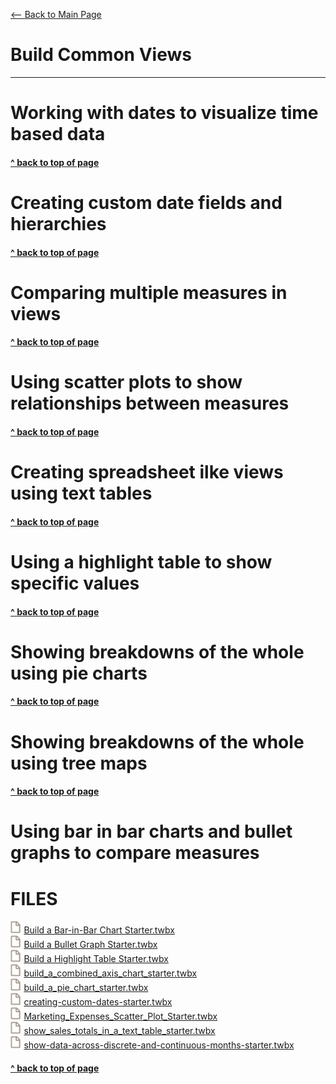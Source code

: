 [<-- Back to Main Page](README.md)<a name="top"></a>
# Build Common Views
<hr>

# Working with dates to visualize time based data<a name="1"></a>

#### [^ back to top of page](#top)
# Creating custom date fields and hierarchies<a name="2"></a>

#### [^ back to top of page](#top)
# Comparing multiple measures in views<a name="3"></a>

#### [^ back to top of page](#top)
# Using scatter plots to show relationships between measures<a name="4"></a>

#### [^ back to top of page](#top)
# Creating spreadsheet ilke views using text tables<a name="5"></a>

#### [^ back to top of page](#top)
# Using a highlight table to show specific values<a name="6"></a>

#### [^ back to top of page](#top)
# Showing breakdowns of the whole using pie charts<a name="7"></a>

#### [^ back to top of page](#top)
# Showing breakdowns of the whole using tree maps<a name="8"></a>

#### [^ back to top of page](#top)
# Using bar in bar charts and bullet graphs to compare measures<a name="9"></a>




# FILES
<img src="assets/File Icon Spaced.svg" height="20"/><a id="raw-url" href="https://raw.githubusercontent.com/miscellaneaus/vis-fundamentals/main/assets/3/Build a Bar-in-Bar Chart Starter.twbx">Build a Bar-in-Bar Chart Starter.twbx</a><br>
<img src="assets/File Icon Spaced.svg" height="20"/><a id="raw-url" href="https://raw.githubusercontent.com/miscellaneaus/vis-fundamentals/main/assets/3/Build a Bullet Graph Starter.twbx">Build a Bullet Graph Starter.twbx</a><br>
<img src="assets/File Icon Spaced.svg" height="20"/><a id="raw-url" href="https://raw.githubusercontent.com/miscellaneaus/vis-fundamentals/main/assets/3/Build a Highlight Table Starter.twbx">Build a Highlight Table Starter.twbx</a><br>
<img src="assets/File Icon Spaced.svg" height="20"/><a id="raw-url" href="https://raw.githubusercontent.com/miscellaneaus/vis-fundamentals/main/assets/3/build_a_combined_axis_chart_starter.twbx">build_a_combined_axis_chart_starter.twbx</a><br>
<img src="assets/File Icon Spaced.svg" height="20"/><a id="raw-url" href="https://raw.githubusercontent.com/miscellaneaus/vis-fundamentals/main/assets/3/build_a_pie_chart_starter.twbx">build_a_pie_chart_starter.twbx</a><br>
<img src="assets/File Icon Spaced.svg" height="20"/><a id="raw-url" href="https://raw.githubusercontent.com/miscellaneaus/vis-fundamentals/main/assets/3/creating-custom-dates-starter.twbx">creating-custom-dates-starter.twbx</a><br>
<img src="assets/File Icon Spaced.svg" height="20"/><a id="raw-url" href="https://raw.githubusercontent.com/miscellaneaus/vis-fundamentals/main/assets/3/Marketing_Expenses_Scatter_Plot_Starter.twbx">Marketing_Expenses_Scatter_Plot_Starter.twbx</a><br>
<img src="assets/File Icon Spaced.svg" height="20"/><a id="raw-url" href="https://raw.githubusercontent.com/miscellaneaus/vis-fundamentals/main/assets/3/show_sales_totals_in_a_text_table_starter.twbx">show_sales_totals_in_a_text_table_starter.twbx</a><br>
<img src="assets/File Icon Spaced.svg" height="20"/><a id="raw-url" href="https://raw.githubusercontent.com/miscellaneaus/vis-fundamentals/main/assets/3/show-data-across-discrete-and-continuous-months-starter.twbx">show-data-across-discrete-and-continuous-months-starter.twbx</a><br>












#### [^ back to top of page](#top)
